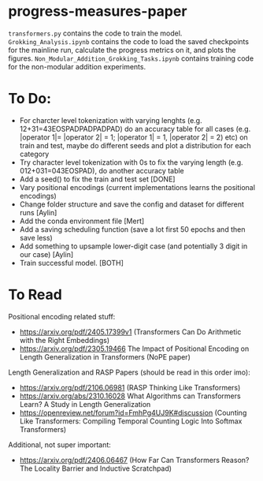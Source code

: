 # progress-measures-paper

`transformers.py` contains the code to train the model. `Grokking_Analysis.ipynb` contains the code to load the saved checkpoints for the mainline run, calculate the progress metrics on it, and plots the figures. `Non_Modular_Addition_Grokking_Tasks.ipynb` contains training code for the non-modular addition experiments.

# To Do:
- For charcter level tokenization with varying lenghts (e.g. 12+31=43EOSPADPADPADPAD) do an accuracy table for all cases (e.g. |operator 1|= |operator 2| = 1; |operator 1| = 1,  |operator 2| = 2) etc) on train and test, maybe do different seeds and plot a distribution for each category
- Try character level tokenization with 0s to fix the varying length (e.g. 012+031=043EOSPAD), do another accuracy table
- Add a seed() to fix the train and test set [DONE]
- Vary positional encodings (current implementations learns the positional encodings)
- Change folder structure and save the config and dataset for different runs [Aylin]
- Add the conda environment file [Mert]
- Add a saving scheduling function (save a lot first 50 epochs and then save less)
- Add something to upsample lower-digit case (and potentially 3 digit in our case) [Aylin]
- Train successful model. [BOTH]

# To Read

Positional encoding related stuff:

- https://arxiv.org/pdf/2405.17399v1 (Transformers Can Do Arithmetic with the
Right Embeddings)
- https://arxiv.org/pdf/2305.19466 The Impact of Positional Encoding on Length
Generalization in Transformers (NoPE paper)

Length Generalization and RASP Papers (should be read in this order imo):
- https://arxiv.org/pdf/2106.06981 (RASP Thinking Like Transformers)
- https://arxiv.org/abs/2310.16028 What Algorithms can Transformers Learn? A Study in Length Generalization
- https://openreview.net/forum?id=FmhPg4UJ9K#discussion (Counting Like Transformers: Compiling Temporal Counting Logic Into Softmax Transformers)

Additional, not super important:
- https://arxiv.org/pdf/2406.06467 (How Far Can Transformers Reason? The Locality Barrier and Inductive Scratchpad)


